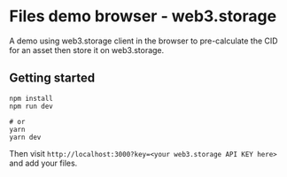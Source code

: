 # Files demo browser - web3.storage

A demo using web3.storage client in the browser to pre-calculate the CID for an asset then store it on web3.storage.

## Getting started

```console
npm install
npm run dev

# or
yarn
yarn dev
```

Then visit `http://localhost:3000?key=<your web3.storage API KEY here>` and add your files.
